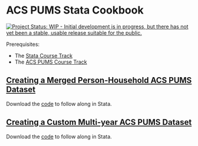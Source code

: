 # ACS PUMS Stata Cookbook

[![Project Status: WIP - Initial development is in progress, but there has not yet been a stable, usable release suitable for the public.](https://www.repostatus.org/badges/latest/wip.svg)](https://www.repostatus.org/#wip)


Prerequisites:

- The [Stata Course Track](https://airtable.com/shrnwSpHYzXRlbY20)
- The [ACS PUMS Course Track](https://airtable.com/shro7EJEu66uXuqp3)


## [Creating a Merged Person-Household ACS PUMS Dataset](https://centeronbudget.github.io/stata-trainings/acs-pums/merged_person_hhld_dataset.html)

Download the [code](https://raw.githubusercontent.com/CenterOnBudget/stata-trainings/master/acs-pums/merged_person_hhld_dataset.do) to follow along in Stata.


## [Creating a Custom Multi-year ACS PUMS Dataset](https://centeronbudget.github.io/stata-trainings/acs-pums/custom_multiyear_dataset.html)

Download the [code](https://raw.githubusercontent.com/CenterOnBudget/stata-trainings/master/acs-pums/custom_multiyear_dataset.do) to follow along in Stata.

